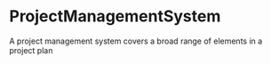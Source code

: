# ProjectManagementSystem
A project management system covers a broad range of elements in a project plan
